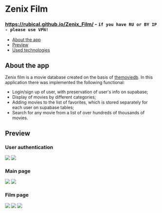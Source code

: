 # Zenix Film

### https://rubical.github.io/Zenix_Film/ - `if you have RU or BY IP - please use VPN!`

   * [About the app](#About-the-app)
   * [Preview](#Preview)
   * [Used technologies](#used-technologies)

## About the app

Zenix film is a movie database created on the basis of [themoviedb](https://www.themoviedb.org/).
In this application there was implemented the following functional: 


   * Login/sign up of user, with preservation of user's info on supabase;
   * Display of movies by different categories;
   * Adding movies to the list of favorites, which is stored separately for each user on supabase tables;
   * Search for any movie from a list of over hundreds of thousands of movies.

## Preview

### User authentication
<img src="https://github.com/Rubical/Zenix_Film/assets/115991370/e66b8fe4-21d5-4476-8e74-1f950c8dae9d"/>
<img src="https://github.com/Rubical/Zenix_Film/assets/115991370/977d4c02-6dbe-4d68-9c67-b29f892873f5"/>

### Main page
<img src="https://github.com/Rubical/Zenix_Film/assets/115991370/87cf3cbd-6a23-4864-a339-aa451e9a5f47"/>
<img src="https://github.com/Rubical/Zenix_Film/assets/115991370/3298ed93-18d4-4984-8bdf-0de617629cbc"/>

### Film page
<img src="https://github.com/Rubical/Zenix_Film/assets/115991370/a6c2d5a4-bc03-4256-81f2-37815c512e82"/>
<img src="https://github.com/Rubical/Zenix_Film/assets/115991370/7c014328-a47f-4754-9479-67ad73f7f0cb"/>
<img src="https://github.com/Rubical/Zenix_Film/assets/115991370/06310c66-a057-484b-836f-1ac9a30e9d7c"/>


